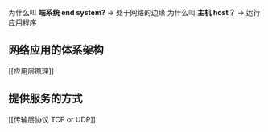 为什么叫 **端系统 end system?** -> 处于网络的边缘
为什么叫 **主机 host？** -> 运行应用程序
## 网络应用的体系架构
[[应用层原理]]
## **提供服务的方式**
[[传输层协议 TCP or UDP]]
